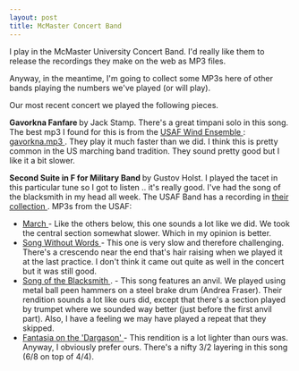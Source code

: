 ```yaml
---
layout: post
title: McMaster Concert Band 
---
```

<p>I play in the McMaster University Concert Band. I'd really like them to release the recordings they make on the web as MP3 files. </p><p>Anyway, in the meantime, I'm going to collect some MP3s here of other bands playing the numbers we've played (or will play). </p><p>Our most recent concert we played the following pieces. </p><p><strong>Gavorkna Fanfare </strong>by Jack Stamp. There's a great timpani solo in this song. The best mp3 I found for this is from the <a href="http://www.af.mil/band/wind.asp">USAF Wind Ensemble </a>: <a href="http://public.travis.amc.af.mil/pages/band/mp3/amcel/gavorkna.mp3">gavorkna.mp3 </a>. They play it much faster than we did. I think this is pretty common in the US marching band tradition. They sound pretty good but I like it a bit slower. </p><p><strong>Second Suite in F for Military Band </strong>by Gustov Holst. I played the tacet in this particular tune so I got to listen .. it's really good. I've had the song of the blacksmith in my head all week. The USAF Band has a recording in <a href="http://www.usafband.com/recording_search.cfm?start=3&amp;ensembleID=4&amp;styleID=">their collection </a>. MP3s from the USAF: </p><ul><li><a href="http://www.usafband.com/mp3/Second%20Suite%20In%20F%20For%20Military%20Band%20-%20March%20-%20Gustav%20Holst.mp3">March </a>- Like the others below, this one sounds a lot like we did. We took the central section somewhat slower. Which in my opinion is better. </li><li><a href="http://www.usafband.com/mp3/Second%20Suite%20In%20F%20For%20Military%20Band%20-%20Song%20Without%20Words%20-%20Gustav%20Holst.mp3">Song Without Words </a>- This one is very slow and therefore challenging. There's a crescendo near the end that's hair raising when we played it at the last practice. I don't think it came out quite as well in the concert but it was still good. </li><li><a href="http://www.usafband.com/mp3/Second%20Suite%20In%20F%20For%20Military%20Band%20-%20Song%20Of%20The%20Blacksmith%20-%20Gustav%20Holst.mp3">Song of the Blacksmith </a>. - This song features an anvil. We played using metal ball peen hammers on a steel brake drum (Andrea Fraser). Their rendition sounds a lot like ours did, except that there's a section played by trumpet where we sounded way better (just before the first anvil part). Also, I have a feeling we may have played a repeat that they skipped. </li><li><a href="http://www.usafband.com/mp3/Second%20Suite%20In%20F%20For%20Military%20Band%20-%20Fantasia%20On%20The%20%27Dargason%27%20-%20Gustav%20Holst.mp3">Fantasia on the 'Dargason' </a>- This rendition is a lot lighter than ours was. Anyway, I obviously prefer ours. There's a nifty 3/2 layering in this song (6/8 on top of 4/4). </li></ul>
